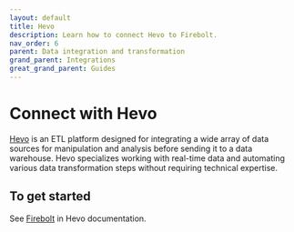 ```yaml
---
layout: default
title: Hevo
description: Learn how to connect Hevo to Firebolt.
nav_order: 6
parent: Data integration and transformation
grand_parent: Integrations
great_grand_parent: Guides
---
```


# Connect with Hevo

[Hevo](https://hevodata.com/) is an ETL platform designed for integrating a wide array of data sources for manipulation and analysis before sending it to a data warehouse. Hevo specializes working with real-time data and automating various data transformation steps without requiring technical expertise.

## To get started

See [Firebolt](https://docs.hevodata.com/destinations/data-warehouses/firebolt/) in Hevo documentation.
